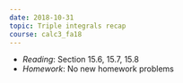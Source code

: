 ```yaml
---
date: 2018-10-31
topic: Triple integrals recap
course: calc3_fa18
---
```


- *Reading*: Section 15.6, 15.7, 15.8
- *Homework*: No new homework problems

